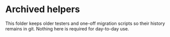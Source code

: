 # Archived helpers

This folder keeps older testers and one-off migration scripts so their history remains in git.
Nothing here is required for day-to-day use.
